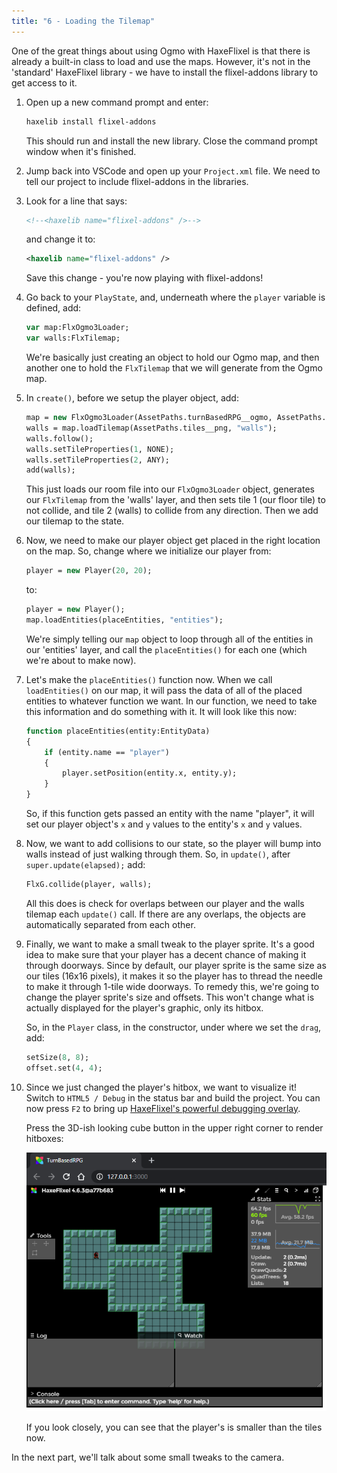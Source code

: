 ```yaml
---
title: "6 - Loading the Tilemap"
---
```


One of the great things about using Ogmo with HaxeFlixel is that there is already a built-in class to load and use the maps. However, it's not in the 'standard' HaxeFlixel library - we have to install the flixel-addons library to get access to it.

1. Open up a new command prompt and enter:
	
	```bash
	haxelib install flixel-addons
	```

	This should run and install the new library. Close the command prompt window when it's finished.
	
2. Jump back into VSCode and open up your `Project.xml` file. We need to tell our project to include flixel-addons in the libraries.

3. Look for a line that says:
	
	```xml
	<!--<haxelib name="flixel-addons" />-->
	```
	and change it to:
	
	```xml
	<haxelib name="flixel-addons" />
	```

	Save this change - you're now playing with flixel-addons!

4. Go back to your `PlayState`, and, underneath where the `player` variable is defined, add:
	
	```haxe
	var map:FlxOgmo3Loader;
	var walls:FlxTilemap;
	```

	We're basically just creating an object to hold our Ogmo map, and then another one to hold the `FlxTilemap` that we will generate from the Ogmo map.

5. In `create()`, before we setup the player object, add:
	
	```haxe
	map = new FlxOgmo3Loader(AssetPaths.turnBasedRPG__ogmo, AssetPaths.room_001__json);
	walls = map.loadTilemap(AssetPaths.tiles__png, "walls");
	walls.follow();
	walls.setTileProperties(1, NONE);
	walls.setTileProperties(2, ANY);
	add(walls);
	```

	This just loads our room file into our `FlxOgmo3Loader` object, generates our `FlxTilemap` from the 'walls' layer, and then sets tile 1 (our floor tile) to not collide, and tile 2 (walls) to collide from any direction. Then we add our tilemap to the state.

6. Now, we need to make our player object get placed in the right location on the map. So, change where we initialize our player from:
	
	```haxe
	player = new Player(20, 20);
	```

	to:

	```haxe
	player = new Player();
	map.loadEntities(placeEntities, "entities");
	```

	We're simply telling our `map` object to loop through all of the entities in our 'entities' layer, and call the `placeEntities()` for each one (which we're about to make now).

7. Let's make the `placeEntities()` function now. When we call `loadEntities()` on our map, it will pass the data of all of the placed entities to whatever function we want. In our function, we need to take this information and do something with it. It will look like this now:
	
	```haxe
	function placeEntities(entity:EntityData)
	{
		if (entity.name == "player")
		{
			player.setPosition(entity.x, entity.y);
		}
	}
	```

	So, if this function gets passed an entity with the name "player", it will set our player object's `x` and `y` values to the entity's `x` and `y` values.

8. Now, we want to add collisions to our state, so the player will bump into walls instead of just walking through them. So, in `update()`, after `super.update(elapsed);` add:

	```haxe
	FlxG.collide(player, walls);
	```
	
	All this does is check for overlaps between our player and the walls tilemap each `update()` call. If there are any overlaps, the objects are automatically separated from each other.

9. Finally, we want to make a small tweak to the player sprite. It's a good idea to make sure that your player has a decent chance of making it through doorways. Since by default, our player sprite is the same size as our tiles (16x16 pixels), it makes it so the player has to thread the needle to make it through 1-tile wide doorways. To remedy this, we're going to change the player sprite's size and offsets. This won't change what is actually displayed for the player's graphic, only its hitbox.

	So, in the `Player` class, in the constructor, under where we set the `drag`, add:
	
	```haxe
	setSize(8, 8);
	offset.set(4, 4);
	```

10. Since we just changed the player's hitbox, we want to visualize it! Switch to `HTML5 / Debug` in the status bar and build the project. You can now press `F2` to bring up [HaxeFlixel's powerful debugging overlay](/documentation/debugger/).

	Press the 3D-ish looking cube button in the upper right corner to render hitboxes:

	![](../images/01_tutorial/browser_map_debugger.png)

	If you look closely, you can see that the player's is smaller than the tiles now.

In the next part, we'll talk about some small tweaks to the camera.
